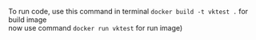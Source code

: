 To run code, use this command in terminal ```docker build -t vktest .``` for build image
</br>
now use command ```docker run vktest``` for run image)
